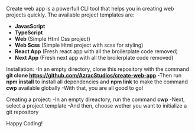 Create web app is a powerfull CLI tool that helps you in creating web projects quickly. The available project templates are:
* **JavasScript**
* **TypeScript**
* **Web** (Simple Html Css project)
* **Web Scss** (Simple Html project with scss for styling)
* **React App** (Fresh react app with all the broilerplate code removed)
* **Next App** (Fresh next app with all the broilerplate code removed)

Installation:
-In an empty directory, clone this repository with the command **git clone https://github.com/AzracStudios/create-web-app**
-Then run **npm install** to install all dependencies and **npm link** to make the command **cwp** available globally
-With that, you are all good to go! 

Creating a project:
-In an empty direactory, run the command **cwp**
-Next, select a project template
-And then, choose wether you want to initialize a git repository

Happy Coding!
